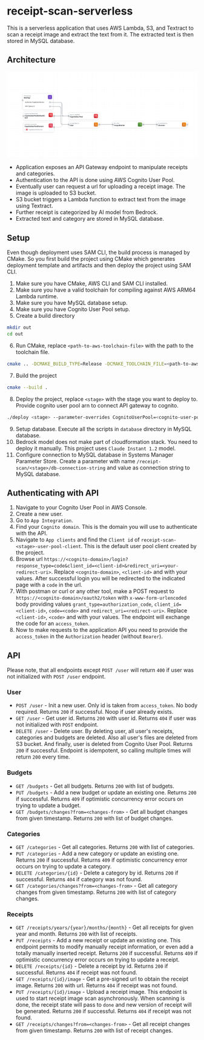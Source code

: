 # receipt-scan-serverless
This is a serverless application that uses AWS Lambda, S3, and Textract to scan a receipt image and extract the text from it. The extracted text is then stored in MySQL database.

## Architecture
![Architecture](./architecture.png)

- Application exposes an API Gateway endpoint to manipulate receipts and categories.
- Authentication to the API is done using AWS Cognito User Pool.
- Eventually user can request a url for uploading a receipt image. The image is uploaded to S3 bucket.
- S3 bucket triggers a Lambda function to extract text from the image using Textract.
- Further receipt is categorized by AI model from Bedrock.
- Extracted text and category are stored in MySQL database.

## Setup
Even though deployment uses SAM CLI, the build process is managed by CMake. So you first build the project using CMake which generates deployment template and artifacts and then deploy the project using SAM CLI.
1. Make sure you have CMake, AWS CLI and SAM CLI installed.
2. Make sure you have a valid toolchain for compiling against AWS ARM64 Lambda runtime.
3. Make sure you have MySQL database setup.
4. Make sure you have Cognito User Pool setup.
5. Create a build directory
```bash
mkdir out
cd out
```
6. Run CMake, replace `<path-to-aws-toolchain-file>` with the path to the toolchain file.
```bash
cmake .. -DCMAKE_BUILD_TYPE=Release -DCMAKE_TOOLCHAIN_FILE=<path-to-aws-toolchain-file>
```
7. Build the project
```bash
cmake --build .
```
8. Deploy the project, replace `<stage>` with the stage you want to deploy to. Provide cognito user pool arn to connect API gateway to cognito.
```bash
./deploy <stage> --parameter-overrides CognitoUserPool=<cognito-user-pool-arn>
```
9. Setup database. Execute all the scripts in `database` directory in MySQL database.
10. Bedrock model does not make part of cloudformation stack. You need to deploy it manually. This project uses `Claude Instant 1.2` model.
11. Configure connection to MySQL database in Systems Manager Parameter Store. Create a parameter with name `/receipt-scan/<stage>/db-connection-string` and value as connection string to MySQL database.

## Authenticating with API
1. Navigate to your Cognito User Pool in AWS Console.
2. Create a new user.
3. Go to `App Integration`.
4. Find your `Cognito domain`. This is the domain you will use to authenticate with the API.
5. Navigate to `App clients` and find the `Client id` of `receipt-scan-<stage>-user-pool-client`. This is the default user pool client created by the project.
6. Browse url `https://<cognito-domain>/login?response_type=code&client_id=<client-id>&redirect_uri=<your-redirect-uri>`. Replace `<cognito-domain>`, `<client-id>` and <redirect-uri> with your values. After successful login you will be redirected to the indicated page with a `code` in the url.
7. With postman or curl or any other tool, make a POST request to `https://<cognito-domain>/oauth2/token` with `x-www-form-urlencoded` body providing values `grant_type=authorization_code`, `client_id=<client-id>`, `code=<code>` and `redirect_uri=<redirect-uri>`. Replace `<client-id>`, `<code>` and <redirect-uri> with your values. The endpoint will exchange the code for an `access_token`.
8. Now to make requests to the application API you need to provide the `access_token` in the `Authorization` header (without `Bearer`).

## API
Please note, that all endpoints except `POST /user` will return `400` if user was not initialized with `POST /user` endpoint.

### User
- `POST /user` - Init a new user. Only id is taken from `access_token`. No body required. Returns `200` if successful. Noop if user already exists.
- `GET /user` - Get user id. Returns `200` with user id. Returns `404` if user was not initialized with `POST` endpoint.
- `DELETE /user` - Delete user. By deleting user, all user's receipts, categories and budgets are deleted. Also all user's files are deleted from S3 bucket. And finally, user is deleted from Cognito User Pool. Returns `200` if successful. Endpoint is idempotent, so calling multiple times will return `200` every time.

### Budgets
- `GET /budgets` - Get all budgets. Returns `200` with list of budgets.
- `PUT /budgets` - Add a new budget or update an existing one. Returns `200` if successful. Returns `409` if optimistic concurrency error occurs on trying to update a budget.
- `GET /budgets/changes?from=<changes-from>` - Get all budget changes from given timestamp. Returns `200` with list of budget changes.

### Categories
- `GET /categories` - Get all categories. Returns `200` with list of categories.
- `PUT /categories` - Add a new category or update an existing one. Returns `200` if successful. Returns `409` if optimistic concurrency error occurs on trying to update a category.
- `DELETE /categories/{id}` - Delete a category by id. Returns `200` if successful. Returns `404` if category was not found.
- `GET /categories/changes?from=<changes-from>` - Get all category changes from given timestamp. Returns `200` with list of category changes.

### Receipts
- `GET /receipts/years/{year}/months/{month}` - Get all receipts for given year and month. Returns `200` with list of receipts.
- `PUT /receipts` - Add a new receipt or update an existing one. This endpoint permits to modify manually receipt information, or even add a totally manually inserted receipt. Returns `200` if successful. Returns `409` if optimistic concurrency error occurs on trying to update a receipt.
- `DELETE /receipts/{id}` - Delete a receipt by id. Returns `200` if successful. Returns `404` if receipt was not found.
- `GET /receipts/{id}/image` - Get a pre-signed url to obtain the receipt image. Returns `200` with url. Returns `404` if receipt was not found.
- `PUT /receipts/{id}/image` - Upload a receipt image. This endpoint is used to start receipt image scan asynchronously. When scanning is done, the receipt state will pass to `done` and new version of receipt will be generated. Returns `200` if successful. Returns `404` if receipt was not found.
- `GET /receipts/changes?from=<changes-from>` - Get all receipt changes from given timestamp. Returns `200` with list of receipt changes.
